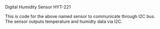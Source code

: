 Digital Humidity Sensor HYT-221

This is code for the above named sensor to communicate through I2C bus. The sensor outputs temperature and humidty data via I2C.

